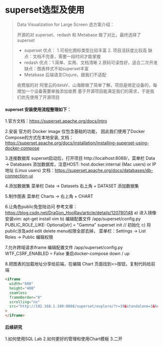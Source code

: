 # superset选型及使用

> Data Visualization for Large Screen 选方案介绍：
>
> 开源的对 superset、redash 和 Metabase 做了对比，最终选择了superset
> - superset 优点： 1.可视化图标类型比较丰富 2. 项目活跃度比较高  缺点：文档不完善，需要一段时间才能掌握
> - redash 优点：1.简单、实用、文档清晰  2.原码可读性好，适合二次开发   缺点：图表样式不如superset丰富
> - Metabase 后端语言Clojure，跟我们不适配
>
> 收费版的对 阿里云的dataV、山海鲸做了简单了解，项目是绑定设备的，每增加一个设备需要单独添加收费
> 基于开源项目能满足我们的需求，于是我们优先使用了开源项目

#### superset 安装使用流程整理如下：

1.官方文档：https://superset.apache.org/docs/intro

2.安装
官方的 Docker image 仅包含基础的功能，
因此我们使用了Docker Compose的方式在本地安装,
文档：https://superset.apache.org/docs/installation/installing-superset-using-docker-compose

3.连接数据库
superset启动后，打开项目 http://localhost:8088/，菜单栏 Data -> Databases 添加数据库，注意HOST: host.docker.internal (Mac users) or IP地址 (Linux users)
文档：https://superset.apache.org/docs/databases/db-connection-ui

4.添加数据集
菜单栏 Data -> Datasets 右上角 + DATASET 添加数据集

5.制作图表
菜单栏 Charts -> 右上角 + CHART

6.让角色public免登陆访问
参考文章：https://blog.csdn.net/DraGon_HooRay/article/details/120780148
a) 进入镜像安装vim: apt-get install vim
b) 编辑配置文件 /app/superset/config.py
PUBLIC_ROLE_LIKE: Optional[str] = "Gamma"
superset init  // 初始化
c) 将pubilc涉及add edit delete menu权限全部去掉，
   菜单栏：Settings -> List Roles -> Public 编辑权限

7.允许跨域请求iframe
编辑配置文件 /app/superset/config.py
WTF_CSRF_ENABLED = False
重启docker-compose down  / up

8.把图表的加载地址分享给前端，在编辑 Chart 页面找到<>按钮，复制代码给前端
```html
<iframe
  width="600"
  height="400"
  seamless
  frameBorder="0"
  scrolling="no"
  src="http://192.168.1.100:8088/superset/explore/?r=19&standalone=1&height=400"
>
</iframe>
```

#### 后续研究

1.如何使用SQL Lab
2.如何更好的管理和使用Chart模板
3.二开
